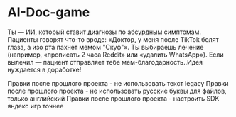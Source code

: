 # AI-Doc-game
Ты — ИИ, который ставит диагнозы по абсурдным симптомам.  Пациенты говорят что-то вроде: «Доктор, у меня после TikTok болят глаза, а изо рта пахнет мемом "Скуф"».  Ты выбираешь лечение (например, «прописать 2 часа Reddit» или «удалить WhatsApp»).  Если вылечил — пациент отправляет тебе мем-благодарность..Идея нуждается в доработке!


Правки после прошлого проекта - не использовать текст legacy
Правки после прошлого проекта - не использовать русские буквы для файлов, только английский
Правки после прошлого проекта - настроить SDK яндекс игр точнее
